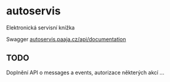 # autoservis
Elektronická servisní knížka

Swagger [autoservis.paaja.cz/api/documentation](http://autoservis.paaja.cz/api/documentation)

## TODO
Doplnění API o messages a events, autorizace některých akcí ...
